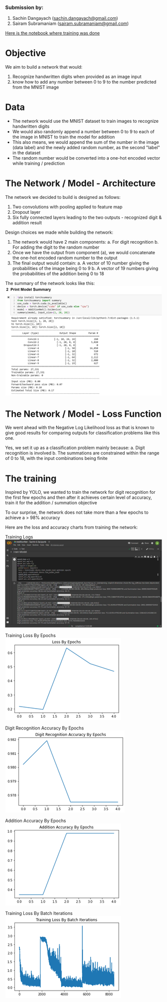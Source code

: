 

### Submission by:
1. Sachin Dangayach (sachin.dangayach@gmail.com)
2. Sairam Subramaniam (sairam.subramaniam@gmail.com) 

[Here is the notebook where training was done](https://github.com/sairamsubramaniam/tsai_nlp/blob/master/end_course_v2/3_nn_practice/AdditionNet_Sachin_%26_Sai.ipynb)


# Objective

We aim to build a network that would:
1) Recognize handwritten digits when provided as an image input
2) know how to add any number between 0 to 9 to the number predicted from the MNIST image



# Data

- The network would use the MNIST dataset to train images to recognize handwritten digits
- We would also randomly append a number between 0 to 9 to each of the image in MNIST to train the model for addition
- This also means, we would append the sum of the number in the image (data label) and the newly added random number, as the second "label" in the dataset
- The random number would be converted into a one-hot encoded vector while training / prediction



# The Network / Model - Architecture

The network we decided to build is designed as follows:
1. Two convolutions with pooling applied to feature map
2. Dropout layer
3. Six fully connected layers leading to the two outputs - recognized digit & addition result

Design choices we made while building the network:
1. The network would have 2 main components:
  a. For digit recognition
  b. For adding the digit to the random number
2. Once we have the output from component (a), we would concatenate the one-hot encoded random number to the output
3. The final output would contain:
  a. A vector of 10 number giving the probabilities of the image being 0 to 9
  b. A vector of 19 numbers giving the probabilities of the addition being 0 to 18


The summary of the network looks like this:  
![Model Summary](https://github.com/sairamsubramaniam/tsai_nlp/blob/master/end_course_v2/3_nn_practice/images/Model%20Parameters.jpg)



# The Network / Model - Loss Function

We went ahead with the Negative Log Likelihood loss as that is known to give good results for comparing outputs for classification problems like this one.

Yes, we set it up as a classification problem mainly because:
  a. Digit recognition is involved
  b. The summations are constrained within the range of 0 to 18, with the input combinations being finite



# The training

Inspired by YOLO, we wanted to train the network for digit recognition for the first few epochs and then 
after it achieves certain level of accuracy, train it for the addition / summation objective

To our surprise, the network does not take more than a few epochs to achieve a > 98% accuracy

Here are the loss and accuracy charts from training the network:


Training Logs  
![Training Logs Screenshot](https://github.com/sairamsubramaniam/tsai_nlp/blob/master/end_course_v2/3_nn_practice/images/training_logs.png)


Training Loss By Epochs  
![Chart - Training Losses by Epochs](https://github.com/sairamsubramaniam/tsai_nlp/blob/master/end_course_v2/3_nn_practice/images/training_loss_by_epochs.png)


Digit Recognition Accuracy By Epochs  
![Chart - Digit Recognition Accuracy by Epochs](https://github.com/sairamsubramaniam/tsai_nlp/blob/master/end_course_v2/3_nn_practice/images/test_acc_by_epochs_dra.png)


Addition Accuracy By Epochs  
![Chart - Addition Accuracy by Epochs](https://github.com/sairamsubramaniam/tsai_nlp/blob/master/end_course_v2/3_nn_practice/images/test_acc_by_epochs_aa.png)


Training Loss By Batch Iterations  
![Chart - Training Losses by Epochs](https://github.com/sairamsubramaniam/tsai_nlp/blob/master/end_course_v2/3_nn_practice/images/training_loss_by_batch_iterations.png)








